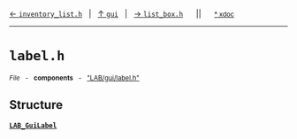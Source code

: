 [&#8592; `inventory_list.h`](LAB--gui--inventory_listh.md)&nbsp;&nbsp;&nbsp;|&nbsp;&nbsp;&nbsp;[&#8593; `gui`](LAB--gui.md)&nbsp;&nbsp;&nbsp;|&nbsp;&nbsp;&nbsp;[&#8594; `list_box.h`](LAB--gui--list_boxh.md)&nbsp;&nbsp;&nbsp;&nbsp;&nbsp;&nbsp;||&nbsp;&nbsp;&nbsp;&nbsp;&nbsp;&nbsp;<small>[\* xdoc](../xdoc/LAB\gui.xmd#L241)</small>
***

# `label.h`
<small>*File* &nbsp; - &nbsp; **components** &nbsp; - &nbsp; ["LAB/gui/label.h"](../include/LAB/gui/label.h)</small>  
## Structure
**[`LAB_GuiLabel`](LAB--gui--labelh--lab_guilabel.md)**  
